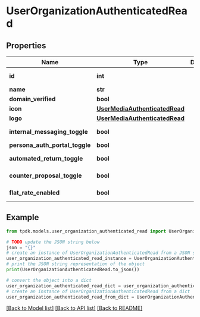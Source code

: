 # UserOrganizationAuthenticatedRead



## Properties

Name | Type | Description | Notes
------------ | ------------- | ------------- | -------------
**id** | **int** |  | [optional] [readonly] 
**name** | **str** |  | [optional] 
**domain_verified** | **bool** |  | 
**icon** | [**UserMediaAuthenticatedRead**](UserMediaAuthenticatedRead.md) |  | [optional] 
**logo** | [**UserMediaAuthenticatedRead**](UserMediaAuthenticatedRead.md) |  | [optional] 
**internal_messaging_toggle** | **bool** |  | [default to True]
**persona_auth_portal_toggle** | **bool** |  | 
**automated_return_toggle** | **bool** |  | [default to True]
**counter_proposal_toggle** | **bool** |  | [default to True]
**flat_rate_enabled** | **bool** |  | [optional] [readonly] 

## Example

```python
from tpdk.models.user_organization_authenticated_read import UserOrganizationAuthenticatedRead

# TODO update the JSON string below
json = "{}"
# create an instance of UserOrganizationAuthenticatedRead from a JSON string
user_organization_authenticated_read_instance = UserOrganizationAuthenticatedRead.from_json(json)
# print the JSON string representation of the object
print(UserOrganizationAuthenticatedRead.to_json())

# convert the object into a dict
user_organization_authenticated_read_dict = user_organization_authenticated_read_instance.to_dict()
# create an instance of UserOrganizationAuthenticatedRead from a dict
user_organization_authenticated_read_from_dict = UserOrganizationAuthenticatedRead.from_dict(user_organization_authenticated_read_dict)
```
[[Back to Model list]](../README.md#documentation-for-models) [[Back to API list]](../README.md#documentation-for-api-endpoints) [[Back to README]](../README.md)


